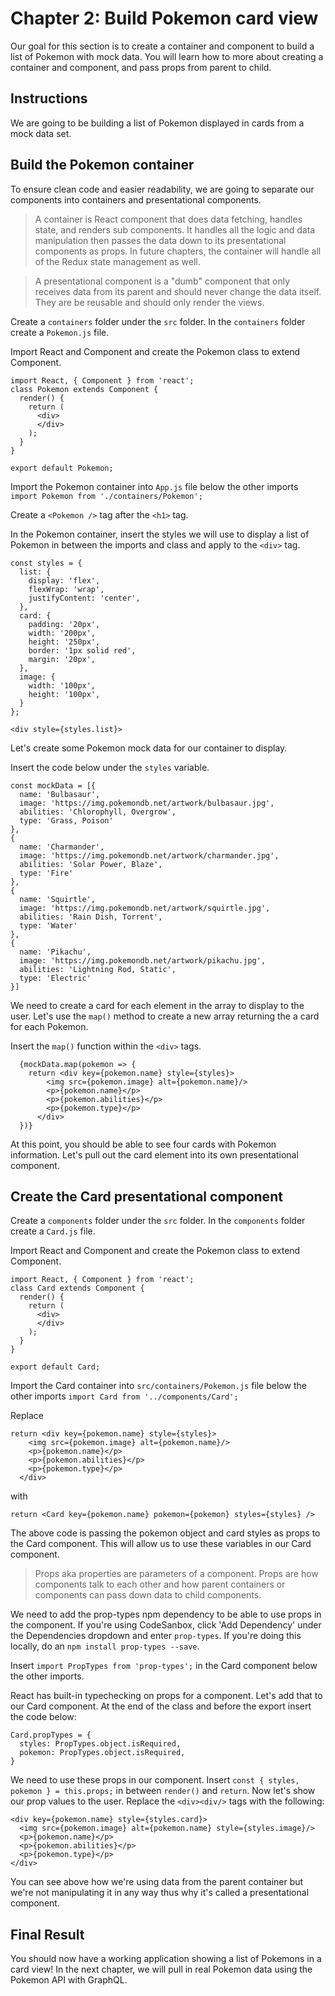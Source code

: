 # Chapter 2: Build Pokemon card view 

Our goal for this section is to create a container and component to build a list of Pokemon with mock data. You will learn how to more about creating a container and component, and pass props from parent to child. 

## Instructions

We are going to be building a list of Pokemon displayed in cards from a mock data set. 

## Build the Pokemon container

To ensure clean code and easier readability, we are going to separate our components into containers and presentational components.

> A container is React component that does data fetching, handles state, and renders sub components. It handles all the logic and data manipulation then passes the data down to its presentational components as props. In future chapters, the container will handle all of the Redux state management as well.

> A presentational component is a "dumb" component that only receives data from its parent and should never change the data itself. They are be reusable and should only render the views. 

Create a `containers` folder under the `src` folder. In the `containers` folder create a `Pokemon.js` file. 

Import React and Component and create the Pokemon class to extend Component. 

```
import React, { Component } from 'react';
class Pokemon extends Component {
  render() {
    return (
      <div>
      </div>
    );
  }
}

export default Pokemon;
```

Import the Pokemon container into `App.js` file below the other imports `import Pokemon from './containers/Pokemon';`

Create a `<Pokemon />` tag after the `<h1>` tag.

In the Pokemon container, insert the styles we will use to display a list of Pokemon in between the imports and class and apply to the `<div>` tag. 

```
const styles = {
  list: {
    display: 'flex',
    flexWrap: 'wrap',
    justifyContent: 'center',
  },
  card: {
    padding: '20px',
    width: '200px',
    height: '250px',
    border: '1px solid red',
    margin: '20px',
  },
  image: {
    width: '100px',
    height: '100px',
  }
};
```

```
<div style={styles.list}>
```

Let's create some Pokemon mock data for our container to display. 

Insert the code below under the `styles` variable. 

```
const mockData = [{
  name: 'Bulbasaur',
  image: 'https://img.pokemondb.net/artwork/bulbasaur.jpg',
  abilities: 'Chlorophyll, Overgrow',
  type: 'Grass, Poison'
},
{
  name: 'Charmander',
  image: 'https://img.pokemondb.net/artwork/charmander.jpg',
  abilities: 'Solar Power, Blaze',
  type: 'Fire'
},
{
  name: 'Squirtle',
  image: 'https://img.pokemondb.net/artwork/squirtle.jpg',
  abilities: 'Rain Dish, Torrent',
  type: 'Water'
},
{
  name: 'Pikachu',
  image: 'https://img.pokemondb.net/artwork/pikachu.jpg',
  abilities: 'Lightning Rod, Static',
  type: 'Electric'
}]
```

We need to create a card for each element in the array to display to the user. Let's use the `map()` method to create a new array returning the a card for each Pokemon.

Insert the `map()` function within the `<div>` tags. 

```
  {mockData.map(pokemon => {
    return <div key={pokemon.name} style={styles}>
        <img src={pokemon.image} alt={pokemon.name}/>
        <p>{pokemon.name}</p>
        <p>{pokemon.abilities}</p>
        <p>{pokemon.type}</p>
      </div>
  })}
```

At this point, you should be able to see four cards with Pokemon information. Let's pull out the card element into its own presentational component. 

## Create the Card presentational component

Create a `components` folder under the `src` folder. In the `components` folder create a `Card.js` file. 

Import React and Component and create the Pokemon class to extend Component. 

```
import React, { Component } from 'react';
class Card extends Component {
  render() {
    return (
      <div>
      </div>
    );
  }
}

export default Card;
```

Import the Card container into `src/containers/Pokemon.js` file below the other imports `import Card from '../components/Card';`

Replace

```
return <div key={pokemon.name} style={styles}>
    <img src={pokemon.image} alt={pokemon.name}/>
    <p>{pokemon.name}</p>
    <p>{pokemon.abilities}</p>
    <p>{pokemon.type}</p>
  </div>
```

with 

```
return <Card key={pokemon.name} pokemon={pokemon} styles={styles} />
```

The above code is passing the pokemon object and card styles as props to the Card component. This will allow us to use these variables in our Card component. 

> Props aka properties are parameters of a component. Props are how components talk to each other and how parent containers or components can pass down data to child components. 

We need to add the prop-types npm dependency to be able to use props in the component. If you're using CodeSanbox, click 'Add Dependency' under the Dependencies dropdown and enter `prop-types`. If you're doing this locally, do an `npm install prop-types --save`. 

Insert `import PropTypes from 'prop-types';` in the Card component below the other imports.

React has built-in typechecking on props for a component. Let's add that to our Card component. At the end of the class and before the export insert the code below: 

```
Card.propTypes = {
  styles: PropTypes.object.isRequired,
  pokemon: PropTypes.object.isRequired,
}
```

We need to use these props in our component. Insert `const { styles, pokemon } = this.props;` in between `render()` and `return`. Now let's show our prop values to the user. Replace the `<div><div/>` tags with the following: 

```
<div key={pokemon.name} style={styles.card}>
  <img src={pokemon.image} alt={pokemon.name} style={styles.image}/>
  <p>{pokemon.name}</p>
  <p>{pokemon.abilities}</p>
  <p>{pokemon.type}</p>
</div>
```

You can see above how we're using data from the parent container but we're not manipulating it in any way thus why it's called a presentational component. 

## Final Result

You should now have a working application showing a list of Pokemons in a card view! In the next chapter, we will pull in real Pokemon data using the Pokemon API with GraphQL. 

